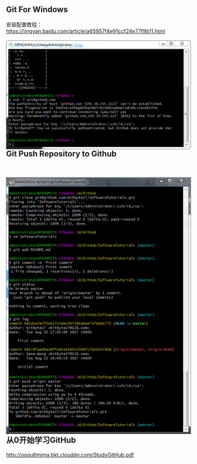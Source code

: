 ## Git For Windows
安装配置教程：https://jingyan.baidu.com/article/a65957f4e91ccf24e77f9b11.html<br><br>
<img src="git_install.png" align="left" ><br>
<br><br>

## Git Push Repository to Github
<br><br>
<img src="git_push.png" align="left" >

## 从0开始学习GitHub
http://ooou6mjma.bkt.clouddn.com/StudyGitHub.pdf
